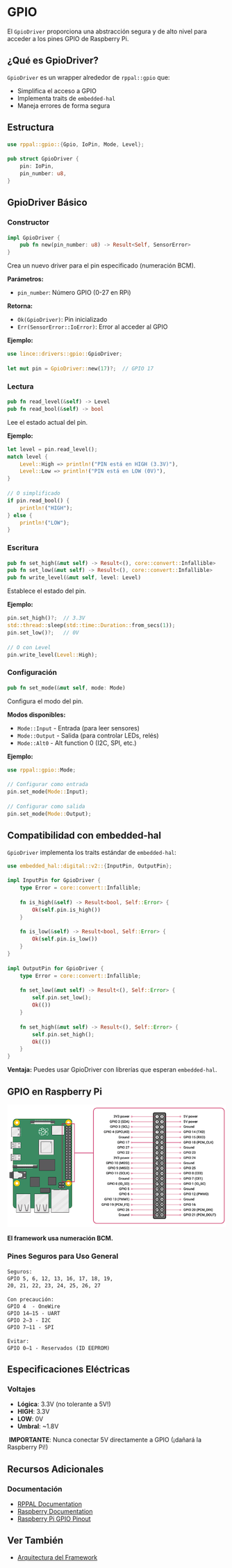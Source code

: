 # GPIO

El `GpioDriver` proporciona una abstracción segura y de alto nivel para acceder a los pines GPIO de Raspberry Pi.

## ¿Qué es GpioDriver?

`GpioDriver` es un wrapper alrededor de `rppal::gpio` que:

-   Simplifica el acceso a GPIO
-   Implementa traits de `embedded-hal`
-   Maneja errores de forma segura

## Estructura

```rust
use rppal::gpio::{Gpio, IoPin, Mode, Level};

pub struct GpioDriver {
    pin: IoPin,
    pin_number: u8,
}
```

## GpioDriver Básico

### Constructor

```rust
impl GpioDriver {
    pub fn new(pin_number: u8) -> Result<Self, SensorError>
}
```

Crea un nuevo driver para el pin especificado (numeración BCM).

**Parámetros:**
- `pin_number`: Número GPIO (0-27 en RPi)

**Retorna:**
- `Ok(GpioDriver)`: Pin inicializado
- `Err(SensorError::IoError)`: Error al acceder al GPIO

**Ejemplo:**
```rust
use lince::drivers::gpio::GpioDriver;

let mut pin = GpioDriver::new(17)?;  // GPIO 17
```

### Lectura

```rust
pub fn read_level(&self) -> Level
pub fn read_bool(&self) -> bool
```

Lee el estado actual del pin.

**Ejemplo:**
```rust
let level = pin.read_level();
match level {
    Level::High => println!("PIN está en HIGH (3.3V)"),
    Level::Low => println!("PIN está en LOW (0V)"),
}

// O simplificado
if pin.read_bool() {
    println!("HIGH");
} else {
    println!("LOW");
}
```

### Escritura

```rust
pub fn set_high(&mut self) -> Result<(), core::convert::Infallible>
pub fn set_low(&mut self) -> Result<(), core::convert::Infallible>
pub fn write_level(&mut self, level: Level)
```

Establece el estado del pin.

**Ejemplo:**
```rust
pin.set_high()?;  // 3.3V
std::thread::sleep(std::time::Duration::from_secs(1));
pin.set_low()?;   // 0V

// O con Level
pin.write_level(Level::High);
```

### Configuración

```rust
pub fn set_mode(&mut self, mode: Mode)
```

Configura el modo del pin.

**Modos disponibles:**
- `Mode::Input` - Entrada (para leer sensores)
- `Mode::Output` - Salida (para controlar LEDs, relés)
- `Mode::Alt0` - Alt function 0 (I2C, SPI, etc.)

**Ejemplo:**
```rust
use rppal::gpio::Mode;

// Configurar como entrada
pin.set_mode(Mode::Input);

// Configurar como salida
pin.set_mode(Mode::Output);
```


## Compatibilidad con embedded-hal

`GpioDriver` implementa los traits estándar de `embedded-hal`:

```rust
use embedded_hal::digital::v2::{InputPin, OutputPin};

impl InputPin for GpioDriver {
    type Error = core::convert::Infallible;
    
    fn is_high(&self) -> Result<bool, Self::Error> {
        Ok(self.pin.is_high())
    }
    
    fn is_low(&self) -> Result<bool, Self::Error> {
        Ok(self.pin.is_low())
    }
}

impl OutputPin for GpioDriver {
    type Error = core::convert::Infallible;
    
    fn set_low(&mut self) -> Result<(), Self::Error> {
        self.pin.set_low();
        Ok(())
    }
    
    fn set_high(&mut self) -> Result<(), Self::Error> {
        self.pin.set_high();
        Ok(())
    }
}
```

**Ventaja:** Puedes usar GpioDriver con librerías que esperan `embedded-hal`.

## GPIO en Raspberry Pi

![Pinout de Raspberry Pi](../images/rasppinout.png)

**El framework usa numeración BCM.**

### Pines Seguros para Uso General

```
Seguros:
GPIO 5, 6, 12, 13, 16, 17, 18, 19,
20, 21, 22, 23, 24, 25, 26, 27

Con precaución:
GPIO 4  - OneWire
GPIO 14–15 - UART
GPIO 2–3 - I2C
GPIO 7–11 - SPI

Evitar:
GPIO 0–1 - Reservados (ID EEPROM)

```

## Especificaciones Eléctricas

### Voltajes

- **Lógica**: 3.3V (no tolerante a 5V!)
- **HIGH**: 3.3V
- **LOW**: 0V
- **Umbral**: ~1.8V

 ️ **IMPORTANTE**: Nunca conectar 5V directamente a GPIO (¡dañará la Raspberry Pi!)

## Recursos Adicionales

### Documentación

- [RPPAL Documentation](https://docs.rs/rppal/)
- [Raspberry Documentation](https://www.raspberrypi.com/documentation/computers/raspberry-pi.html)
- [Raspberry Pi GPIO Pinout](https://pinout.xyz/)

## Ver También

- [Arquitectura del Framework](../user_guide/architecture.md)